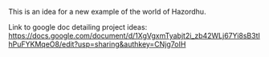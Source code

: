 This is an idea for a new example of the world of Hazordhu.

Link to google doc detailing project ideas: https://docs.google.com/document/d/1XgVgxmTyabjt2i_zb42WLj67Yi8sB3tIhPuFYKMqeO8/edit?usp=sharing&authkey=CNjg7oIH
